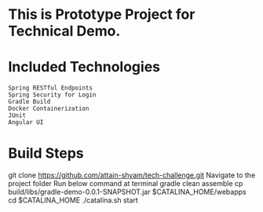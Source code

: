 # This is Prototype Project for Technical Demo.
# Included Technologies
    Spring RESTful Endpoints
    Spring Security for Login
    Gradle Build
    Docker Containerization
    JUnit
    Angular UI

# Build Steps
  git clone https://github.com/attain-shyam/tech-challenge.git
  Navigate to the project folder
  Run below command at terminal
     gradle clean assemble
     cp build/libs/gradle-demo-0.0.1-SNAPSHOT.jar $CATALINA_HOME/webapps
     cd $CATALINA_HOME
     ./catalina.sh start

  
